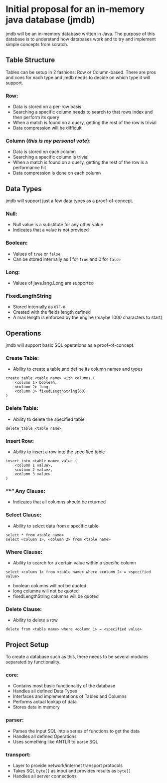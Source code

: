# Initial proposal for an in-memory java database (jmdb)

jmdb will be an in-memory database written in Java. The purpose of this database is to understand how databases work and to try and implement simple concepts from scratch.

## Table Structure

Tables can be setup in 2 fashions: Row or Column-based. There are pros and cons for each type and jmdb needs to decide on which type it will support.

### Row:
* Data is stored on a per-row basis
* Searching a specific column needs to search to that rows index and then perform its query
* When a match is found on a query, getting the rest of the row is trivial
* Data compression will be difficult

### Column (*this is my personal vote*):
* Data is stored on each column
* Searching a specific column is trivial
* When a match is found on a query, getting the rest of the row is a performance hit
* Data compression is done on each column

## Data Types

jmdb will support just a few data types as a proof-of-concept.

### Null:
* Null value is a substitute for any other value
* Indicates that a value is not provided
### Boolean:
* Values of `true` or `false`
* Can be stored internally as 1 for `true` and 0 for `false`
### Long:
* Values of java.lang.Long are supported
### FixedLengthString
* Stored internally as `UTF-8`
* Created with the fields length defined
* A max length is enforced by the engine (maybe 1000 characters to start)

## Operations

jmdb will support basic SQL operations as a proof-of-concept.

### Create Table:
* Ability to create a table and define its column names and types
```
create table <table name> with columns (
	<column 1> boolean,
	<column 2> long,
	<column 3> fixedLengthString(60)
)
```
### Delete Table:
* Ability to delete the specified table
```
delete table <table name>
```
### Insert Row:
* Ability to insert a row into the specified table
```
insert into <table name> value (
	<column 1 value>,
	<column 2 value>,
	<column 3 value>
)
```
### “*” Any Clause:
* Indicates that all columns should be returned
### Select Clause:
* Ability to select data from a specific table
```
select * from <table name>
select <column 1>, <column 2> from <table name>
```
### Where Clause:
* Ability to search for a certain value within a specific column
```
select <column 1> from <table name> where <column 2> = <specified value>
```
* boolean columns will not be quoted
* long columns will not be quoted
* fixedLengthString columns will be quoted
### Delete Clause:
* Ability to delete a row
```
delete from <table name> where <column 1> = <specified value>
```

## Project Setup

To create a database such as this, there needs to be several modules separated by functionality.

### core:
* Contains most basic functionality of the database
* Handles all defined Data Types
* Interfaces and implementations of Tables and Columns
* Performs actual lookup of data
* Stores data in memory
### parser:
* Parses the input SQL into a series of functions to get the data
* Handles all defined Operations
* Uses something like ANTLR to parse SQL
### transport:
* Layer to provide network/internet transport protocols
* Takes SQL `byte[]` as input and provides results as `byte[]`
* Handles all server connections
